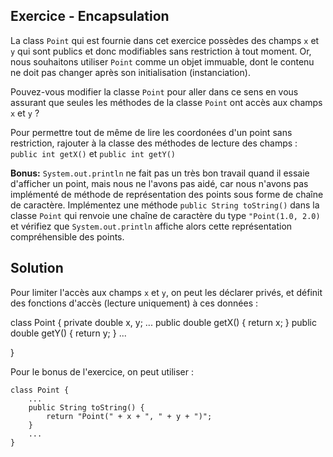 
Exercice - Encapsulation
--------------------------------------------------------------------------------

La class `Point` qui est fournie dans cet exercice possèdes des champs `x`
et `y` qui sont publics et donc modifiables sans restriction à tout moment.
Or, nous souhaitons utiliser `Point` comme un objet immuable, dont le
contenu ne doit pas changer après son initialisation (instanciation).

Pouvez-vous modifier la classe `Point` pour aller dans ce sens en vous
assurant que seules les méthodes de la classe `Point` ont accès aux champs
`x` et `y` ?

Pour permettre tout de même de lire les coordonées d'un point sans restriction,
rajouter à la classe des méthodes de lecture des champs :
`public int getX()` et `public int getY()`

**Bonus:** `System.out.println` ne fait pas un très bon travail quand il essaie
d'afficher un point, mais nous ne l'avons pas aidé, car nous n'avons pas
implémenté de méthode de représentation des points sous forme de chaîne
de caractère.
Implémentez une méthode `public String toString()` dans
la classe `Point` qui renvoie une chaîne de caractère du type `"Point(1.0, 2.0)`
et vérifiez que `System.out.println` affiche alors cette représentation
compréhensible des points.



Solution
--------------------------------------------------------------------------------

Pour limiter l'accès aux champs `x` et `y`, on peut les déclarer privés,
et définit des fonctions d'accès (lecture uniquement) à ces données :

class Point {
  private double x, y;
  ...
  public double getX() {
    return x;
  }
  public double getY() {
    return y;
  }
  ...

}

Pour le bonus de l'exercice, on peut utiliser :

    class Point {
        ...
        public String toString() {
            return "Point(" + x + ", " + y + ")";
        }
        ...
    }